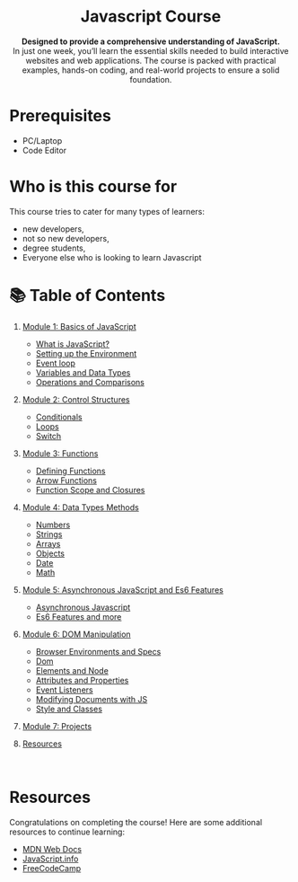 <div align="center">
  <h1>Javascript Course</h1>
</div>

<div align="center">
  <strong> Designed to provide a comprehensive understanding of JavaScript.</strong>
</div>

<div align="center">
In just one week, you’ll learn the essential skills needed to build interactive websites and web applications. The course is packed with practical examples, hands-on coding, and real-world projects to ensure a solid foundation.
</div>

# Prerequisites

- PC/Laptop
- Code Editor

# Who is this course for

This course tries to cater for many types of learners:

- new developers,
- not so new developers,
- degree students,
- Everyone else who is looking to learn Javascript

# 📚 Table of Contents

1. [Module 1: Basics of JavaScript](#module-1-basics-of-javascript)
   - [What is JavaScript?](#what-is-javascript)
   - [Setting up the Environment](#setting-up-the-environment)
   - [Event loop](#event-loop)
   - [Variables and Data Types](#variables-and-data-types)
   - [Operations and Comparisons](#operations-and-comparisons)
2. [Module 2: Control Structures](#module-2-control-structures)
   - [Conditionals](#conditionals)
   - [Loops](#loops)
   - [Switch](sSwitch)
3. [Module 3: Functions](#module-3-functions)
   - [Defining Functions](#defining-functions)
   - [Arrow Functions](#arrow-functions)
   - [Function Scope and Closures](#function-scope-and-closures)
4. [Module 4: Data Types Methods](#module-4-data-types-methods)
   - [Numbers](#number-methods)
   - [Strings](#string-methods)
   - [Arrays](#array-methods)
   - [Objects](#object-methods)
   - [Date](#date-methods)
   - [Math](#math-object)
5. [Module 5: Asynchronous JavaScript and Es6 Features](#module-5-asynchronous-javascript-and-es6+-features)

   - [Asynchronous Javascript](#asynchronous-javascript)
   - [Es6 Features and more](#es6-features-and-more)

6. [Module 6: DOM Manipulation](#module-5-dom-manipulation)

   - [Browser Environments and Specs](#browser-environments-and-specs)
   - [Dom](#dom)
   - [Elements and Node](#elements-and-node)
   - [Attributes and Properties](#attributes-and-properties)
   - [Event Listeners](#event-listeners)
   - [Modifying Documents with JS](#modifying-documents-with-js)
   - [Style and Classes](#style-and-classes)

7. [Module 7: Projects](#projects)

8. [Resources](#resources)

<br>

# Resources

Congratulations on completing the course! Here are some additional resources to continue learning:

- [MDN Web Docs](https://developer.mozilla.org/en-US/docs/Web/JavaScript)
- [JavaScript.info](https://javascript.info)
- [FreeCodeCamp](https://www.freecodecamp.org)

